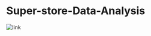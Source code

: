 # Super-store-Data-Analysis
![link](https://public.tableau.com/profile/maitry.shah6929#!/vizhome/Advancesuperstore-Analysis/StateDashboard)
